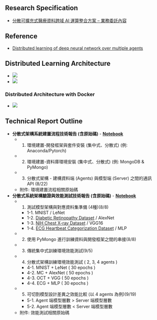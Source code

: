 ## Research Specification

* [分散可擴充式醫療資料跨域 AI 運算整合方案 – 業務委託內容](https://drive.google.com/open?id=1r2ae91fA65ef5zaA3wWoUk2LXBlrinEI)


## Reference
* [Distributed learning of deep neural network over multiple agents](https://www.sciencedirect.com/science/article/pii/S1084804518301590)

## Distributed Learning Architecture
* ![](https://i.imgur.com/7JS5mHh.jpg)
* ![](https://i.imgur.com/hXDnbQo.png)

### Distributed Architecture with Docker
* ![](https://i.imgur.com/ytAX8ev.png)

## Technical Report Outline 

* **分散式架構系統建置流程技術報告 (含原始碼)** - [**Notebook**](/RLUYo07VQZKQm1cunqQZSw)
    * 1. 環境建置-開發框架與套件安裝 (集中式、分散式) (例: Anaconda/Pytorch)
    * 2. 環境建置-資料庫環境安裝 (集中式、分散式) (例: MongoDB & PyMongo) 
    * 3. 分散式架構 - 建構資料端 (Agents) 與模型端 (Server) 之間的通訊 API (8/22)
    * 附件: 環境建置流程相關原始碼 
* **分散式系統架構驗證與效能測試技術報告 (含原始碼)** - [**Notebook**](/rhaaN2klTQiRNA5dqtSKuw)
    * 1. 測試模型架構與對應資料集準備 (4種)(8/8)
        * 1-1. MNIST / LeNet
        * 1-2. [Diabetic Retinopathy Dataset](https://www.kaggle.com/c/diabetic-retinopathy-detection/data) / AlexNet
        * 1-3. [NIH Chest X-ray Dataset](https://www.kaggle.com/nih-chest-xrays/data) / VGG16
        * 1-4. [ECG Heartbeat Categorization Dataset](https://www.kaggle.com/shayanfazeli/heartbeat) / MLP
    * 2. 使用 PyMongo 進行訓練資料與開發框架之間的串接(8/8)
    * 3. 傳統集中式訓練環境效能測試(9/5)
    * 4. 分散式架構訓練環境效能測試 ( 2, 3, 4 agents )
        * 4-1. MNIST + LeNet ( 30 epochs )
        * 4-2. MC + AlexNet ( 50 epochs )
        * 4-3. OCT + VGG ( 50 epochs )
        * 4-4. ECG + MLP ( 30 epochs )
    * 5. 可切割模型設計差異之效能比較 (以 4 agents 為例)(9/19)
        * 5-1. Agent 端模型層數 > Server 端模型層數
        * 5-2. Agent 端模型層數 < Server 端模型層數
    * 附件: 效能測試相關原始碼
